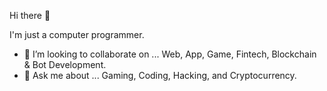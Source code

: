 Hi there 👋

I'm just a computer programmer.

- 👯 I’m looking to collaborate on ... Web, App, Game, Fintech, Blockchain & Bot Development.
- 💬 Ask me about ... Gaming, Coding, Hacking, and Cryptocurrency.
